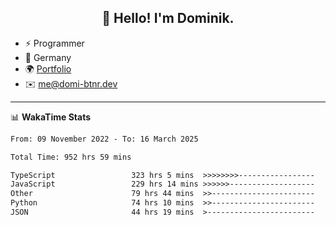 <h2 align="center">👋 Hello! I'm Dominik.</h2>

- ⚡ Programmer
- 📍 Germany
- 🌍 [Portfolio](https://domi-btnr.dev)
- ✉️ [me@domi-btnr.dev](mailto://me@domi-btnr.dev)

---
📊 **WakaTime Stats**
<!--START_SECTION:waka-->

```txt
From: 09 November 2022 - To: 16 March 2025

Total Time: 952 hrs 59 mins

TypeScript                 323 hrs 5 mins  >>>>>>>>-----------------   33.90 %
JavaScript                 229 hrs 14 mins >>>>>>-------------------   24.05 %
Other                      79 hrs 44 mins  >>-----------------------   08.37 %
Python                     74 hrs 10 mins  >>-----------------------   07.78 %
JSON                       44 hrs 19 mins  >------------------------   04.65 %
```

<!--END_SECTION:waka-->
